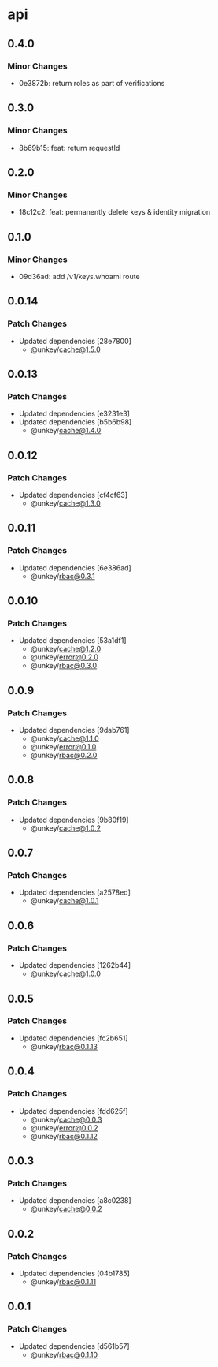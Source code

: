 # api

## 0.4.0

### Minor Changes

- 0e3872b: return roles as part of verifications

## 0.3.0

### Minor Changes

- 8b69b15: feat: return requestId

## 0.2.0

### Minor Changes

- 18c12c2: feat: permanently delete keys & identity migration

## 0.1.0

### Minor Changes

- 09d36ad: add /v1/keys.whoami route

## 0.0.14

### Patch Changes

- Updated dependencies [28e7800]
  - @unkey/cache@1.5.0

## 0.0.13

### Patch Changes

- Updated dependencies [e3231e3]
- Updated dependencies [b5b6b98]
  - @unkey/cache@1.4.0

## 0.0.12

### Patch Changes

- Updated dependencies [cf4cf63]
  - @unkey/cache@1.3.0

## 0.0.11

### Patch Changes

- Updated dependencies [6e386ad]
  - @unkey/rbac@0.3.1

## 0.0.10

### Patch Changes

- Updated dependencies [53a1df1]
  - @unkey/cache@1.2.0
  - @unkey/error@0.2.0
  - @unkey/rbac@0.3.0

## 0.0.9

### Patch Changes

- Updated dependencies [9dab761]
  - @unkey/cache@1.1.0
  - @unkey/error@0.1.0
  - @unkey/rbac@0.2.0

## 0.0.8

### Patch Changes

- Updated dependencies [9b80f19]
  - @unkey/cache@1.0.2

## 0.0.7

### Patch Changes

- Updated dependencies [a2578ed]
  - @unkey/cache@1.0.1

## 0.0.6

### Patch Changes

- Updated dependencies [1262b44]
  - @unkey/cache@1.0.0

## 0.0.5

### Patch Changes

- Updated dependencies [fc2b651]
  - @unkey/rbac@0.1.13

## 0.0.4

### Patch Changes

- Updated dependencies [fdd625f]
  - @unkey/cache@0.0.3
  - @unkey/error@0.0.2
  - @unkey/rbac@0.1.12

## 0.0.3

### Patch Changes

- Updated dependencies [a8c0238]
  - @unkey/cache@0.0.2

## 0.0.2

### Patch Changes

- Updated dependencies [04b1785]
  - @unkey/rbac@0.1.11

## 0.0.1

### Patch Changes

- Updated dependencies [d561b57]
  - @unkey/rbac@0.1.10
